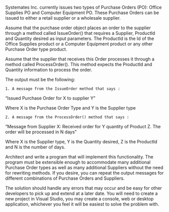 Systemates Inc. currently issues two types of Purchase Orders (PO): Office Supplies PO and Computer Equipment PO. These Purchase Orders can be issued to either a retail supplier or a wholesale supplier. 

Assume that the purchase order object places an order to the supplier through a method called IssueOrder() that requires a Supplier, ProductId and Quantity desired as input parameters. The ProductId is the Id of the Office Supplies product or a Computer Equipment product or any other Purchase Order type product.

Assume that the supplier that receives this Order processes it through a method called ProcessOrder(). This method expects the ProductId and Quantity information to process the order.

The output must be the following:

    1. A message from the IssueOrder method that says :
“Issued Purchase Order for X to supplier Y”

Where X is the Purchase Order Type and Y is the Supplier type


    2. A message from the ProcessOrder() method that says : 
“Message from Supplier X: Received order for Y quantity of Product Z. The order will be processed in N days”

Where X is the Supplier type, Y is the Quantity desired, Z is the ProductId and N is the number of days. 

Architect and write a program that will implement this functionality. The program must be extensible enough to accommodate many additional Purchase Order types as well as many additional Suppliers without the need for rewriting methods. If you desire, you can repeat the output messages for different combinations of Purchase Orders and Suppliers.

The solution should handle any errors that may occur and be easy for other developers to pick up and extend at a later date. You will need to create a new project in Visual Studio, you may create a console, web or desktop application, whichever you feel it will be easiest to solve the problem with. 
